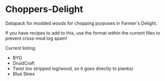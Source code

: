# Choppers-Delight
Datapack for modded woods for chopping purposes in Farmer's Delight.

If you have recipes to add to this, use the format within the current files to prevent cross-mod log spam!

Current listing:
* BYG
* DruidCraft
* Twist (no stripped log/wood, so it goes directly to planks)
* Blue Skies
